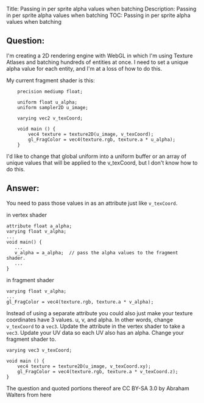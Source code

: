 Title: Passing in per sprite alpha values when batching
Description: Passing in per sprite alpha values when batching
TOC: Passing in per sprite alpha values when batching

## Question:

I'm creating a 2D rendering engine with WebGL in which I'm using Texture Atlases and batching hundreds of entities at once. I need to set a unique alpha value for each entity, and I'm at a loss of how to do this.

My current fragment shader is this:

        precision mediump float;

        uniform float u_alpha;
        uniform sampler2D u_image;

        varying vec2 v_texCoord;

        void main () {
            vec4 texture = texture2D(u_image, v_texCoord);
            gl_FragColor = vec4(texture.rgb, texture.a * u_alpha);
        }

I'd like to change that global uniform into a uniform buffer or an array of unique values that will be applied to the v_texCoord, but I don't know how to do this.

## Answer:

You need to pass those values in as an attribute just like `v_texCoord`.

in vertex shader

    attribute float a_alpha;
    varying float v_alpha;
    ...
    void main() {
       ...
       v_alpha = a_alpha;  // pass the alpha values to the fragment shader.
       ...
    }

in fragment shader

    varying float v_alpha;
    ...
    gl_FragColor = vec4(texture.rgb, texture.a * v_alpha);

Instead of using a separate attribute you could also just make your texture coordinates have 3 values. u, v, and alpha. In other words, change `v_texCoord` to a `vec3`. Update the attribute in the vertex shader to take a `vec3`. Update your UV data so each UV also has an alpha. Change your fragment shader to.

    varying vec3 v_texCoord;

    void main () {
        vec4 texture = texture2D(u_image, v_texCoord.xy);
        gl_FragColor = vec4(texture.rgb, texture.a * v_texCoord.z);
    }

<div class="so">
  <div>The question and quoted portions thereof are 
    CC BY-SA 3.0 by
    <a data-href="https://stackoverflow.com/users/1352484">Abraham Walters</a>
    from
    <a data-href="https://stackoverflow.com/questions/15770366">here</a>
  </div>
</div>
